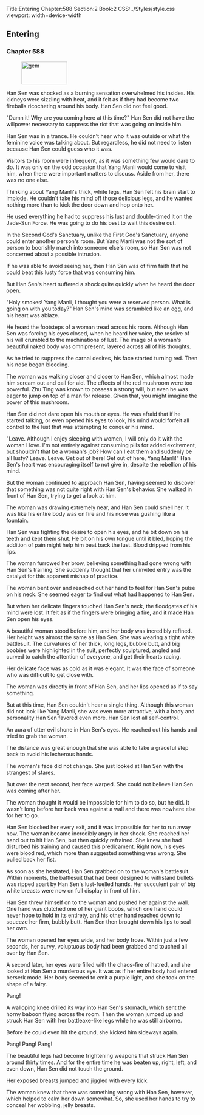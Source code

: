 Title:Entering 
Chapter:588 
Section:2 
Book:2 
CSS:../Styles/style.css 
viewport: width=device-width
  
## Entering
### Chapter 588 
<figure>
	<img src="../Images/gem.gif" alt="gem" id="gem" width="120" height="60" />
</figure>
  

  
  Han Sen was shocked as a burning sensation overwhelmed his insides. His kidneys were sizzling with heat, and it felt as if they had become two fireballs ricocheting around his body. Han Sen did not feel good.

"Damn it! Why are you coming here at this time?" Han Sen did not have the willpower necessary to suppress the riot that was going on inside him.

Han Sen was in a trance. He couldn't hear who it was outside or what the feminine voice was talking about. But regardless, he did not need to listen because Han Sen could guess who it was.

Visitors to his room were infrequent, as it was something few would dare to do. It was only on the odd occasion that Yang Manli would come to visit him, when there were important matters to discuss. Aside from her, there was no one else.

Thinking about Yang Manli's thick, white legs, Han Sen felt his brain start to implode. He couldn't take his mind off those delicious legs, and he wanted nothing more than to kick the door down and hop onto her.

He used everything he had to suppress his lust and double-timed it on the Jade-Sun Force. He was going to do his best to wait this desire out.

In the Second God's Sanctuary, unlike the First God's Sanctuary, anyone could enter another person's room. But Yang Manli was not the sort of person to boorishly march into someone else's room, so Han Sen was not concerned about a possible intrusion.

If he was able to avoid seeing her, then Han Sen was of firm faith that he could beat this lusty force that was consuming him.

But Han Sen's heart suffered a shock quite quickly when he heard the door open.

"Holy smokes! Yang Manli, I thought you were a reserved person. What is going on with you today?" Han Sen's mind was scrambled like an egg, and his heart was ablaze.

He heard the footsteps of a woman tread across his room. Although Han Sen was forcing his eyes closed, when he heard her voice, the resolve of his will crumbled to the machinations of lust. The image of a woman's beautiful naked body was omnipresent, layered across all of his thoughts.

As he tried to suppress the carnal desires, his face started turning red. Then his nose began bleeding.

The woman was walking closer and closer to Han Sen, which almost made him scream out and call for aid. The effects of the red mushroom were too powerful. Zhu Ting was known to possess a strong will, but even he was eager to jump on top of a man for release. Given that, you might imagine the power of this mushroom.

Han Sen did not dare open his mouth or eyes. He was afraid that if he started talking, or even opened his eyes to look, his mind would forfeit all control to the lust that was attempting to conquer his mind.

"Leave. Although I enjoy sleeping with women, I will only do it with the woman I love. I'm not entirely against consuming pills for added excitement, but shouldn't that be a woman's job? How can I eat them and suddenly be all lusty? Leave. Leave. Get out of here! Get out of here, Yang Manli!" Han Sen's heart was encouraging itself to not give in, despite the rebellion of his mind.

But the woman continued to approach Han Sen, having seemed to discover that something was not quite right with Han Sen's behavior. She walked in front of Han Sen, trying to get a look at him.

The woman was drawing extremely near, and Han Sen could smell her. It was like his entire body was on fire and his nose was gushing like a fountain.

Han Sen was fighting the desire to open his eyes, and he bit down on his teeth and kept them shut. He bit on his own tongue until it bled, hoping the addition of pain might help him beat back the lust. Blood dripped from his lips.

The woman furrowed her brow, believing something had gone wrong with Han Sen's training. She suddenly thought that her uninvited entry was the catalyst for this apparent mishap of practice.

The woman bent over and reached out her hand to feel for Han Sen's pulse on his neck. She seemed eager to find out what had happened to Han Sen.

But when her delicate fingers touched Han Sen's neck, the floodgates of his mind were lost. It felt as if the fingers were bringing a fire, and it made Han Sen open his eyes.

A beautiful woman stood before him, and her body was incredibly refined. Her height was almost the same as Han Sen. She was wearing a tight white battlesuit. The curvatures of her thick, long legs, bubble butt, and big boobies were highlighted in the suit, perfectly sculptured, angled and curved to catch the attention of everyone, and get their hearts racing.

Her delicate face was as cold as it was elegant. It was the face of someone who was difficult to get close with.

The woman was directly in front of Han Sen, and her lips opened as if to say something.

But at this time, Han Sen couldn't hear a single thing. Although this woman did not look like Yang Manli, she was even more attractive, with a body and personality Han Sen favored even more. Han Sen lost all self-control.

An aura of utter evil shone in Han Sen's eyes. He reached out his hands and tried to grab the woman.

The distance was great enough that she was able to take a graceful step back to avoid his lecherous hands.

The woman's face did not change. She just looked at Han Sen with the strangest of stares.

But over the next second, her face warped. She could not believe Han Sen was coming after her.

The woman thought it would be impossible for him to do so, but he did. It wasn't long before her back was against a wall and there was nowhere else for her to go.

Han Sen blocked her every exit, and it was impossible for her to run away now. The woman became incredibly angry in her shock. She reached her hand out to hit Han Sen, but then quickly refrained. She knew she had disturbed his training and caused this predicament. Right now, his eyes were blood red, which more than suggested something was wrong. She pulled back her fist.

As soon as she hesitated, Han Sen grabbed on to the woman's battlesuit. Within moments, the battlesuit that had been designed to withstand bullets was ripped apart by Han Sen's lust-fuelled hands. Her succulent pair of big white breasts were now on full display in front of him.

Han Sen threw himself on to the woman and pushed her against the wall. One hand was clutched one of her giant boobs, which one hand could never hope to hold in its entirety, and his other hand reached down to squeeze her firm, bubbly butt. Han Sen then brought down his lips to seal her own.

The woman opened her eyes wide, and her body froze. Within just a few seconds, her curvy, voluptuous body had been grabbed and touched all over by Han Sen.

A second later, her eyes were filled with the chaos-fire of hatred, and she looked at Han Sen a murderous eye. It was as if her entire body had entered berserk mode. Her body seemed to emit a purple light, and she took on the shape of a fairy.

Pang!

A walloping knee drilled its way into Han Sen's stomach, which sent the horny baboon flying across the room. Then the woman jumped up and struck Han Sen with her battleaxe-like legs while he was still airborne.

Before he could even hit the ground, she kicked him sideways again.

Pang! Pang! Pang!

The beautiful legs had become frightening weapons that struck Han Sen around thirty times. And for the entire time he was beaten up, right, left, and even down, Han Sen did not touch the ground.

Her exposed breasts jumped and jiggled with every kick.

The woman knew that there was something wrong with Han Sen, however, which helped to calm her down somewhat. So, she used her hands to try to conceal her wobbling, jelly breasts.
